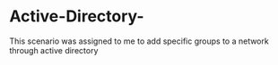 # Active-Directory-
This scenario was assigned to me to add specific groups to a network through active directory 
